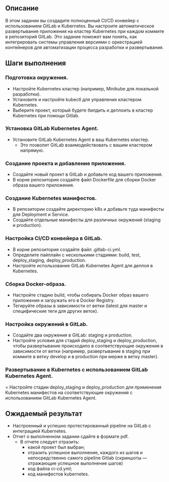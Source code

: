 ## Описание

В этом задании вы создадите полноценный CI/CD конвейер с использованием GitLab и Kubernetes.
Вы настроите автоматическое развертывание приложения на кластер Kubernetes при каждом коммите в репозиторий GitLab.
Это задание поможет вам понять, как интегрировать системы управления версиями с оркестрацией контейнеров для
автоматизации процесса разработки и развертывания.

## Шаги выполнения

### Подготовка окружения.

- Настройте Kubernetes кластер (например, Minikube для локальной разработки).
- Установите и настройте kubectl для управления кластером Kubernetes.
- Выберите проект, который будете билдить и деплоить в кластер Kubernetes при помощи Gitlab.

### Установка GitLab Kubernetes Agent.

- Установите GitLab Kubernetes Agent в ваш Kubernetes кластер.
    - Это позволит GitLab взаимодействовать с вашим кластером
      напрямую.

### Создание проекта и добавление приложения.

- Создайте новый проект в GitLab и добавьте код вашего приложения.
- В корне репозитория создайте файл Dockerfile для сборки Docker образа вашего приложения.

### Создание Kubernetes манифестов.

- В репозитории создайте директорию k8s и добавьте туда манифесты для Deployment и Service.
- Создайте отдельные манифесты для различных окружений (staging и production).

### Настройка CI/CD конвейера в GitLab.

- В корне репозитория создайте файл .gitlab-ci.yml.
- Определите пайплайн с несколькими стадиями: build, test, deploy_staging, deploy_production.
- Настройте использование GitLab Kubernetes Agent для деплоя в Kubernetes.

### Сборка Docker-образа.

- Настройте стадию build, чтобы собирать Docker образ вашего приложения и загружать его в Docker Registry.
- Тегируйте образы в зависимости от ветки (latest для master и специфические теги для других веток).

### Настройка окружений в GitLab.

- Создайте два окружения в GitLab: staging и production.
- Настройте условия для стадий deploy_staging и deploy_production, чтобы развертывание происходило в соответствующие
  окружения в зависимости от ветки (например, развертывание в staging при коммите в ветку develop и в production при
  мерже
  в ветку master).

### Развертывание в Kubernetes с использованием GitLab Kubernetes Agent.

= Настройте стадии deploy_staging и deploy_production для применения Kubernetes манифестов на соответствующие окружения
с
использованием GitLab Kubernetes Agent.

## Ожидаемый результат

- Настроенный и успешно протестированный pipeline на GitLab с интеграцией Kubernetes.
- Отчет о выполненном задании сдайте в формате pdf.
    - В отчете следует отразить:
        - какой проект был выбран;
        - отразить успешное выполнение, каждого из шагов и непосредственно самого pipeline Gitlab (скриншоты —
          отражающие успешное выполнение шагов)
        - код файла ci-cd.yml;
        - код манифестов kubernetes.